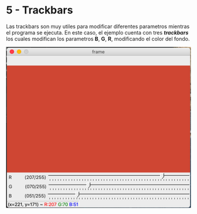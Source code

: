 # 5 - Trackbars

Las trackbars son muy utiles para modificar diferentes parametros mientras el programa se ejecuta. En este caso, el ejemplo cuenta con tres **_trackbars_**
los cuales modifican los parametros **B**, **G**, **R**, modificando el color del fondo.

![](https://github.com/cjjouanne/OpenCV-Python/blob/main/Ejemplos/Recursos/trackbars.png)
